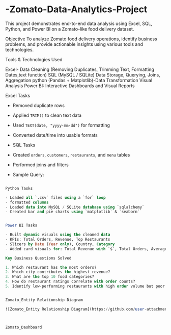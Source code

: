# -Zomato-Data-Analytics-Project
This project demonstrates end-to-end data analysis using Excel,  SQL, Python, and Power BI on a Zomato-like food delivery dataset.

Objective
To analyze Zomato food delivery operations, identify business problems, and provide actionable insights using various tools and technologies.

Tools & Technologies Used

Excel- Data Cleaning (Removing Duplicates, Trimming Text, Formatting Dates,text function)
SQL (MySQL / SQLite) Data Storage, Querying, Joins, Aggregation
python (Pandas + Matplotlib)-Data Transformation Visual Analysis
Power BI: Interactive Dashboards and Visual Reports

Excel Tasks

- Removed duplicate rows
- Applied `TRIM()` to clean text data
- Used `TEXT(date, "yyyy-mm-dd")` for formatting
- Converted date/time into usable formats

-  SQL Tasks

- Created `orders`, `customers`, `restaurants`, and `menu` tables
- Performed joins and filters
- Sample Query:
```sql

Python Tasks

- Loaded all `.csv` files using a `for` loop
- formatted columns
- Loaded data into MySQL / SQLite database using `sqlalchemy`
- Created bar and pie charts using `matplotlib` & `seaborn`


Power BI Tasks

- Built dynamic visuals using the cleaned data
- KPIs: Total Orders, Revenue, Top Restaurants
- Slicers by Date (Year only), Country, Category
- Added card visuals for: Total Revenue with `$`, Total Orders, Average Rating

Key Business Questions Solved

1. Which restaurant has the most orders?
2. Which city contributes the highest revenue?
3. What are the top 10 food categories?
4. How do restaurant ratings correlate with order counts?
5. Identify low-performing restaurants with high order volume but poor ratings.


Zomato_Entity Relationship Diagram

![Zomato_Entity Relationship Diagram](https://github.com/user-attachments/assets/350c0c43-5dc9-4686-8aef-8f3832446d70)



Zomato_Dashboard




